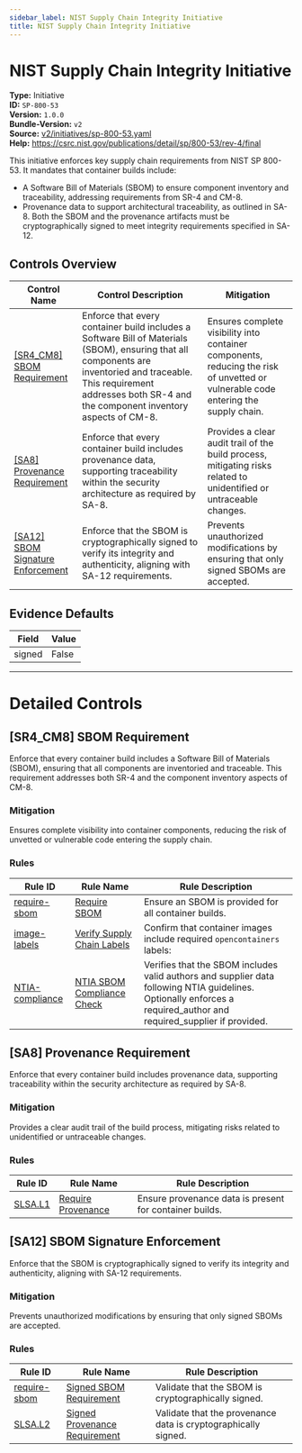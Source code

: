 ```yaml
---
sidebar_label: NIST Supply Chain Integrity Initiative
title: NIST Supply Chain Integrity Initiative
---  
```

# NIST Supply Chain Integrity Initiative  
**Type:** Initiative  
**ID:** `SP-800-53`  
**Version:** `1.0.0`  
**Bundle-Version:** `v2`  
**Source:** [v2/initiatives/sp-800-53.yaml](https://github.com/scribe-public/sample-policies/blob/main/v2/initiatives/sp-800-53.yaml)  
**Help:** https://csrc.nist.gov/publications/detail/sp/800-53/rev-4/final  

This initiative enforces key supply chain requirements from NIST SP 800-53. It mandates that container builds include:
  - A Software Bill of Materials (SBOM) to ensure component inventory and traceability,
    addressing requirements from SR-4 and CM-8.
  - Provenance data to support architectural traceability, as outlined in SA-8.
Both the SBOM and the provenance artifacts must be cryptographically signed to meet integrity requirements specified in SA-12.

## Controls Overview

| Control Name | Control Description | Mitigation |
|--------------|---------------------|------------|
| [[SR4_CM8] SBOM Requirement](#sr4_cm8-sbom-requirement) | Enforce that every container build includes a Software Bill of Materials (SBOM), ensuring that all components are inventoried and traceable. This requirement addresses both SR-4 and the component inventory aspects of CM-8. | Ensures complete visibility into container components, reducing the risk of unvetted or vulnerable code entering the supply chain. |
| [[SA8] Provenance Requirement](#sa8-provenance-requirement) | Enforce that every container build includes provenance data, supporting traceability within the security architecture as required by SA-8. | Provides a clear audit trail of the build process, mitigating risks related to unidentified or untraceable changes. |
| [[SA12] SBOM Signature Enforcement](#sa12-sbom-signature-enforcement) | Enforce that the SBOM is cryptographically signed to verify its integrity and authenticity, aligning with SA-12 requirements. | Prevents unauthorized modifications by ensuring that only signed SBOMs are accepted. |

## Evidence Defaults

| Field | Value |
|-------|-------|
| signed | False |

---

# Detailed Controls

## [SR4_CM8] SBOM Requirement

Enforce that every container build includes a Software Bill of Materials (SBOM), ensuring that all components are inventoried and traceable. This requirement addresses both SR-4 and the component inventory aspects of CM-8.


### Mitigation  
Ensures complete visibility into container components, reducing the risk of unvetted or vulnerable code entering the supply chain.

### Rules

| Rule ID | Rule Name | Rule Description |
|---------|-----------|------------------|
| [require-sbom](https://deploy-preview-299--scribe-security.netlify.app/docs/configuration/initiatives/rules/sbom/require-sbo) | [Require SBOM](rules/sbom/require-sbom.md) | Ensure an SBOM is provided for all container builds. |
| [image-labels](https://deploy-preview-299--scribe-security.netlify.app/docs/configuration/initiatives/rules/images/verify-labels) | [Verify Supply Chain Labels](rules/images/verify-labels.md) | Confirm that container images include required `opencontainers` labels: |
| [NTIA-compliance](https://deploy-preview-299--scribe-security.netlify.app/docs/configuration/initiatives/rules/sbom/NTIA-compliance) | [NTIA SBOM Compliance Check](rules/sbom/NTIA-compliance.md) | Verifies that the SBOM includes valid authors and supplier data following NTIA guidelines. Optionally enforces a required_author and required_supplier if provided. |

## [SA8] Provenance Requirement

Enforce that every container build includes provenance data, supporting traceability within the security architecture as required by SA-8.


### Mitigation  
Provides a clear audit trail of the build process, mitigating risks related to unidentified or untraceable changes.

### Rules

| Rule ID | Rule Name | Rule Description |
|---------|-----------|------------------|
| [SLSA.L1](https://deploy-preview-299--scribe-security.netlify.app/docs/configuration/initiatives/rules/slsa/l1-provenance-exists) | [Require Provenance](rules/slsa/l1-provenance-exists.md) | Ensure provenance data is present for container builds. |

## [SA12] SBOM Signature Enforcement

Enforce that the SBOM is cryptographically signed to verify its integrity and authenticity, aligning with SA-12 requirements.


### Mitigation  
Prevents unauthorized modifications by ensuring that only signed SBOMs are accepted.

### Rules

| Rule ID | Rule Name | Rule Description |
|---------|-----------|------------------|
| [require-sbom](https://deploy-preview-299--scribe-security.netlify.app/docs/configuration/initiatives/rules/sbom/require-sbo) | [Signed SBOM Requirement](rules/sbom/require-sbom.md) | Validate that the SBOM is cryptographically signed. |
| [SLSA.L2](https://deploy-preview-299--scribe-security.netlify.app/docs/configuration/initiatives/rules/slsa/l2-provenance-authenticate) | [Signed Provenance Requirement](rules/slsa/l2-provenance-authenticated.md) | Validate that the provenance data is cryptographically signed. |
